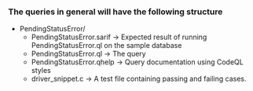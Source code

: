 ### The queries in general will have the following structure

* PendingStatusError/
    - PendingStatusError.sarif -> Expected result of running PendingStatusError.ql on the sample database
    - PendingStatusError.ql -> The query
    - PendingStatusError.qhelp -> Query documentation using CodeQL styles
    - driver_snippet.c -> A test file containing passing and failing cases.